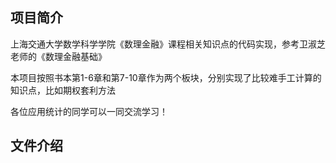 ## 项目简介

上海交通大学数学科学学院《数理金融》课程相关知识点的代码实现，参考卫淑芝老师的《数理金融基础》

本项目按照书本第1-6章和第7-10章作为两个板块，分别实现了比较难手工计算的知识点，比如期权套利方法

各位应用统计的同学可以一同交流学习！

## 文件介绍

